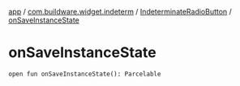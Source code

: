 [app](../../index.md) / [com.buildware.widget.indeterm](../index.md) / [IndeterminateRadioButton](index.md) / [onSaveInstanceState](.)

# onSaveInstanceState

`open fun onSaveInstanceState(): Parcelable`